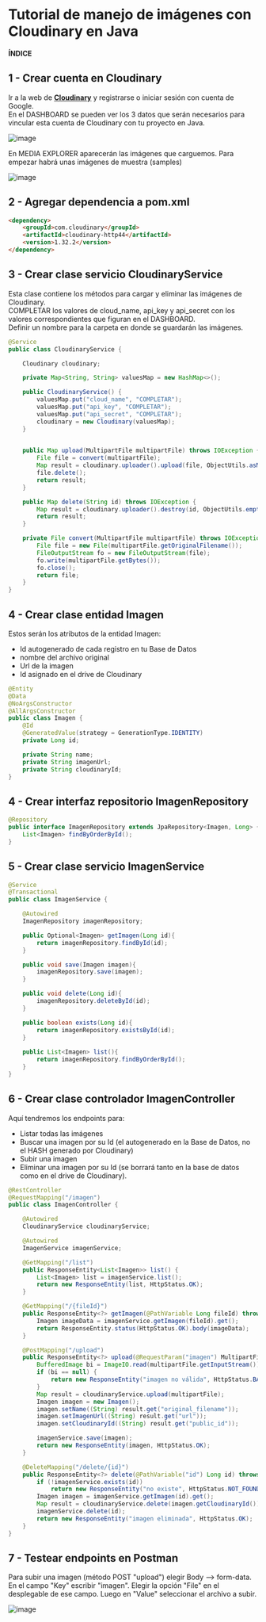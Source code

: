 # Tutorial de manejo de imágenes con Cloudinary en Java


**ÍNDICE**


## 1 - Crear cuenta en Cloudinary

Ir a la web de [**Cloudinary**](https://cloudinary.com/users/register_free "ir al sitio web de Cloudinary") y registrarse o iniciar sesión con cuenta de Google.<br>
En el DASHBOARD se pueden ver los 3 datos que serán necesarios para vincular esta cuenta de Cloudinary con tu proyecto en Java.

![image](https://github.com/nzaeta/Cloudinary/assets/106348660/424321ad-b3ef-4917-bce7-e89e45c5d263)


En MEDIA EXPLORER aparecerán las imágenes que carguemos. Para empezar habrá unas imágenes de muestra (samples)

![image](https://github.com/nzaeta/Cloudinary/assets/106348660/447e0f73-a548-43cc-af22-038fcabed915)




## 2 - Agregar dependencia a pom.xml

```html
<dependency>
	<groupId>com.cloudinary</groupId>
	<artifactId>cloudinary-http44</artifactId>
	<version>1.32.2</version>
</dependency>
```
## 3 - Crear clase servicio CloudinaryService

Esta clase contiene los métodos para cargar y eliminar las imágenes de Cloudinary.<br>
COMPLETAR los valores de cloud_name, api_key y api_secret con los valores correspondientes que figuran en el DASHBOARD.<br>
Definir un nombre para la carpeta en donde se guardarán las imágenes.

```java
@Service
public class CloudinaryService {

    Cloudinary cloudinary;

    private Map<String, String> valuesMap = new HashMap<>();

    public CloudinaryService() {
        valuesMap.put("cloud_name", "COMPLETAR");
        valuesMap.put("api_key", "COMPLETAR");
        valuesMap.put("api_secret", "COMPLETAR");
        cloudinary = new Cloudinary(valuesMap);   
    }
    

    public Map upload(MultipartFile multipartFile) throws IOException {
        File file = convert(multipartFile);
        Map result = cloudinary.uploader().upload(file, ObjectUtils.asMap("folder", "NOMBRECARPETA/"));
        file.delete();
        return result;
    }

    public Map delete(String id) throws IOException {
        Map result = cloudinary.uploader().destroy(id, ObjectUtils.emptyMap());
        return result;
    }

    private File convert(MultipartFile multipartFile) throws IOException {
        File file = new File(multipartFile.getOriginalFilename());
        FileOutputStream fo = new FileOutputStream(file);
        fo.write(multipartFile.getBytes());
        fo.close();
        return file;
    }
}
```

## 4 - Crear clase entidad Imagen

Estos serán los atributos de la entidad Imagen:
- Id autogenerado de cada registro en tu Base de Datos
- nombre del archivo original
- Url de la imagen
- Id asignado en el drive de Cloudinary



```java
@Entity
@Data
@NoArgsConstructor
@AllArgsConstructor
public class Imagen {
    @Id
    @GeneratedValue(strategy = GenerationType.IDENTITY)
    private Long id;

    private String name;
    private String imagenUrl;
    private String cloudinaryId;
}
```

## 4 - Crear interfaz repositorio ImagenRepository

```java
@Repository
public interface ImagenRepository extends JpaRepository<Imagen, Long> {
    List<Imagen> findByOrderById();
}
```

## 5 - Crear clase servicio ImagenService

```java
@Service
@Transactional
public class ImagenService {

    @Autowired
    ImagenRepository imagenRepository;

    public Optional<Imagen> getImagen(Long id){
        return imagenRepository.findById(id);
    }

    public void save(Imagen imagen){
        imagenRepository.save(imagen);
    }

    public void delete(Long id){
        imagenRepository.deleteById(id);
    }

    public boolean exists(Long id){
        return imagenRepository.existsById(id);
    }
    
    public List<Imagen> list(){
        return imagenRepository.findByOrderById();
    }
}

```

## 6 - Crear clase controlador ImagenController

Aquí tendremos los endpoints para:
- Listar todas las imágenes
- Buscar una imagen por su Id (el autogenerado en la Base de Datos, no el HASH generado por Cloudinary)
- Subir una imagen
- Eliminar una imagen por su Id (se borrará tanto en la base de datos como en el drive de Cloudinary).


```java
@RestController
@RequestMapping("/imagen")
public class ImagenController {

	@Autowired
	CloudinaryService cloudinaryService;

	@Autowired
	ImagenService imagenService;

	@GetMapping("/list")
	public ResponseEntity<List<Imagen>> list() {
		List<Imagen> list = imagenService.list();
		return new ResponseEntity(list, HttpStatus.OK);
	}

	@GetMapping("/{fileId}")
	public ResponseEntity<?> getImagen(@PathVariable Long fileId) throws IOException {
		Imagen imageData = imagenService.getImagen(fileId).get();
		return ResponseEntity.status(HttpStatus.OK).body(imageData);
	}

	@PostMapping("/upload")
	public ResponseEntity<?> upload(@RequestParam("imagen") MultipartFile multipartFile) throws IOException {
		BufferedImage bi = ImageIO.read(multipartFile.getInputStream());
		if (bi == null) {
			return new ResponseEntity("imagen no válida", HttpStatus.BAD_REQUEST);
		}
		Map result = cloudinaryService.upload(multipartFile);
		Imagen imagen = new Imagen();
		imagen.setName((String) result.get("original_filename"));
		imagen.setImagenUrl((String) result.get("url"));
		imagen.setCloudinaryId((String) result.get("public_id"));

		imagenService.save(imagen);
		return new ResponseEntity(imagen, HttpStatus.OK);
	}

	@DeleteMapping("/delete/{id}")
	public ResponseEntity<?> delete(@PathVariable("id") Long id) throws IOException {
		if (!imagenService.exists(id))
			return new ResponseEntity("no existe", HttpStatus.NOT_FOUND);
		Imagen imagen = imagenService.getImagen(id).get();
		Map result = cloudinaryService.delete(imagen.getCloudinaryId());
		imagenService.delete(id);
		return new ResponseEntity("imagen eliminada", HttpStatus.OK);
	}
}
```

## 7 - Testear endpoints en Postman

Para subir una imagen (método POST "upload") elegir Body --> form-data.<br>
En el campo "Key" escribir "imagen". Elegir la opción "File" en el desplegable de ese campo. Luego en "Value" seleccionar el archivo a subir.

![image](https://github.com/nzaeta/Cloudinary/assets/106348660/68f36b27-3638-43cf-b5df-5ca4e4460eb5)























